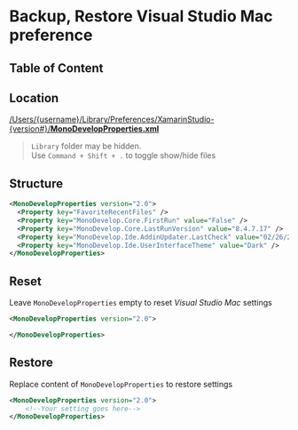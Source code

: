 # Backup, Restore Visual Studio Mac preference
## Table of Content

## Location

[/Users/{username}/Library/Preferences/XamarinStudio-{version#}/__MonoDevelopProperties.xml__](/Users/<username>/Library/Preferences/XamarinStudio-<version#]>/MonoDevelopProperties.xml)

> `Library` folder may be hidden.  
> Use `Command + Shift + .` to toggle show/hide files

## Structure

```xml
<MonoDevelopProperties version="2.0">
  <Property key="FavoriteRecentFiles" />
  <Property key="MonoDevelop.Core.FirstRun" value="False" />
  <Property key="MonoDevelop.Core.LastRunVersion" value="8.4.7.17" />
  <Property key="MonoDevelop.Ide.AddinUpdater.LastCheck" value="02/26/2020 14:58:43" />
  <Property key="MonoDevelop.Ide.UserInterfaceTheme" value="Dark" />
</MonoDevelopProperties>
```

## Reset

Leave `MonoDevelopProperties` empty to reset _Visual Studio Mac_ settings

```xml
<MonoDevelopProperties version="2.0">

</MonoDevelopProperties>
```

## Restore

Replace content of `MonoDevelopProperties` to restore settings

```xml
<MonoDevelopProperties version="2.0">
    <!--Your setting goes here-->
</MonoDevelopProperties>
```
